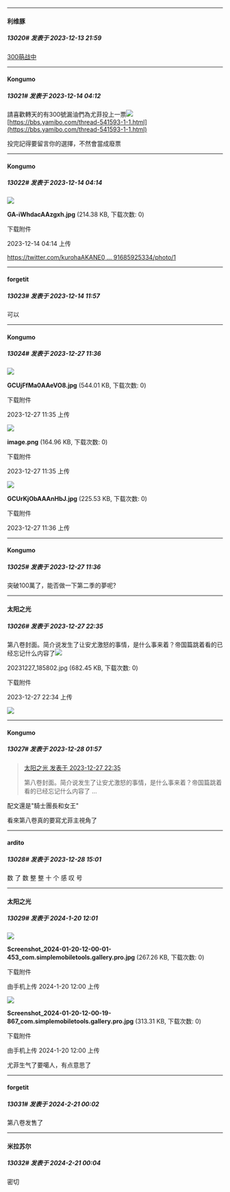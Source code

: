 
*****

####  利维豚  
##### 13020#       发表于 2023-12-13 21:59

[300萌战中](https://bbs.yamibo.com/thread-541593-1-1.html)


*****

####  Kongumo  
##### 13021#       发表于 2023-12-14 04:12

請喜歡轉天的有300號漏油們為尤菲投上一票<img src="https://static.saraba1st.com/image/smiley/face2017/072.png" referrerpolicy="no-referrer">
[https://bbs.yamibo.com/thread-541593-1-1.html](https://bbs.yamibo.com/thread-541593-1-1.html)

投完記得要留言你的選擇，不然會當成廢票

*****

####  Kongumo  
##### 13022#       发表于 2023-12-14 04:14

<img src="https://img.saraba1st.com/forum/202312/14/041412wdwwwhmhkc0dphwp.jpg" referrerpolicy="no-referrer">

<strong>GA-iWhdacAAzgxh.jpg</strong> (214.38 KB, 下载次数: 0)

下载附件

2023-12-14 04:14 上传

[https://twitter.com/kurohaAKANE0 ... 91685925334/photo/1](https://twitter.com/kurohaAKANE07/status/1733782891685925334/photo/1)


*****

####  forgetit  
##### 13023#       发表于 2023-12-14 11:57

可以


*****

####  Kongumo  
##### 13024#       发表于 2023-12-27 11:36

<img src="https://img.saraba1st.com/forum/202312/27/113543g2offl2e3bwn4nwl.jpg" referrerpolicy="no-referrer">

<strong>GCUjFfMa0AAeVO8.jpg</strong> (544.01 KB, 下载次数: 0)

下载附件

2023-12-27 11:35 上传

<img src="https://img.saraba1st.com/forum/202312/27/113559iwf7so3s8hnazeqz.png" referrerpolicy="no-referrer">

<strong>image.png</strong> (164.96 KB, 下载次数: 0)

下载附件

2023-12-27 11:35 上传

<img src="https://img.saraba1st.com/forum/202312/27/113610lgb39g1790q77pgo.jpg" referrerpolicy="no-referrer">

<strong>GCUrKjObAAAnHbJ.jpg</strong> (225.53 KB, 下载次数: 0)

下载附件

2023-12-27 11:36 上传

*****

####  Kongumo  
##### 13025#       发表于 2023-12-27 11:36

突破100萬了，能否做一下第二季的夢呢?


*****

####  太阳之光  
##### 13026#       发表于 2023-12-27 22:35

第八卷封面。简介说发生了让安尤激怒的事情，是什么事来着？帝国篇跳着看的已经忘记什么内容了<img src="https://static.saraba1st.com/image/smiley/face2017/044.png" referrerpolicy="no-referrer">

20231227_185802.jpg
(682.45 KB, 下载次数: 0)

下载附件

2023-12-27 22:34 上传

<img src="https://img.saraba1st.com/forum/202312/27/223407ns0dt7wte0wv5an9.jpg" referrerpolicy="no-referrer">


*****

####  Kongumo  
##### 13027#       发表于 2023-12-28 01:57

<blockquote><a href="httphttps://bbs.saraba1st.com/2b/forum.php?mod=redirect&amp;goto=findpost&amp;pid=63460755&amp;ptid=2086470" target="_blank">太阳之光 发表于 2023-12-27 22:35</a>

第八卷封面。简介说发生了让安尤激怒的事情，是什么事来着？帝国篇跳着看的已经忘记什么内容了 ...</blockquote>
配文還是"騎士團長和女王"

看來第八卷真的要寫尤菲主視角了


*****

####  ardito  
##### 13028#       发表于 2023-12-28 15:01

数 了 数 整 整 十 个 感 叹 号


*****

####  太阳之光  
##### 13029#       发表于 2024-1-20 12:01

<img src="https://img.saraba1st.com/forum/202401/20/120032fachhud7hihuljdf.jpg" referrerpolicy="no-referrer">

<strong>Screenshot_2024-01-20-12-00-01-453_com.simplemobiletools.gallery.pro.jpg</strong> (267.26 KB, 下载次数: 0)

下载附件

由手机上传
2024-1-20 12:00 上传

<img src="https://img.saraba1st.com/forum/202401/20/120047mbp7yxoxbrrh2hnn.jpg" referrerpolicy="no-referrer">

<strong>Screenshot_2024-01-20-12-00-19-867_com.simplemobiletools.gallery.pro.jpg</strong> (313.31 KB, 下载次数: 0)

下载附件

由手机上传
2024-1-20 12:00 上传

尤菲生气了要噶人，有点意思了

*****

####  forgetit  
##### 13031#       发表于 2024-2-21 00:02

第八卷发售了

*****

####  米拉苏尔  
##### 13032#       发表于 2024-2-21 00:04

密切

